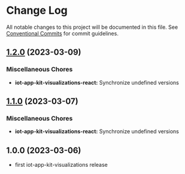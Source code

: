 # Change Log

All notable changes to this project will be documented in this file.
See [Conventional Commits](https://conventionalcommits.org) for commit guidelines.

## [1.2.0](https://github.com/awslabs/synchro-charts/compare/iot-app-kit-visualizations-react-v1.1.0...iot-app-kit-visualizations-react-v1.2.0) (2023-03-09)


### Miscellaneous Chores

* **iot-app-kit-visualizations-react:** Synchronize undefined versions

## [1.1.0](https://github.com/awslabs/synchro-charts/compare/iot-app-kit-visualizations-react-v1.0.0...iot-app-kit-visualizations-react-v1.1.0) (2023-03-07)


### Miscellaneous Chores

* **iot-app-kit-visualizations-react:** Synchronize undefined versions

## 1.0.0 (2023-03-06)
* first iot-app-kit-visualizations release
